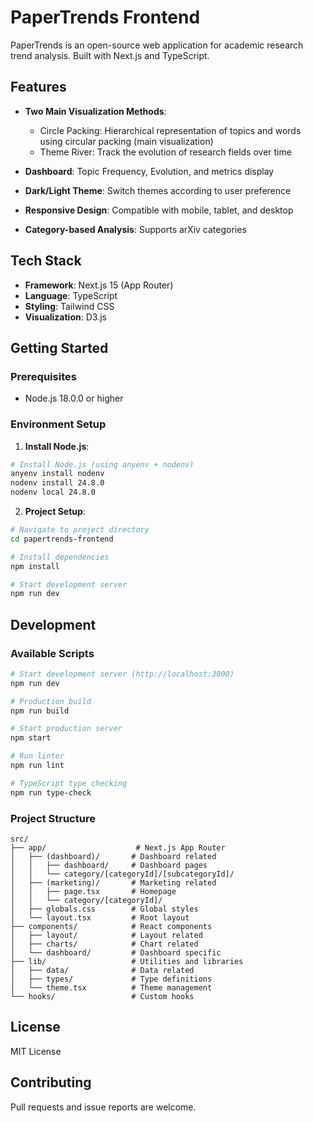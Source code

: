 # PaperTrends Frontend

PaperTrends is an open-source web application for academic research trend analysis. Built with Next.js and TypeScript.

## Features

- **Two Main Visualization Methods**:
  - Circle Packing: Hierarchical representation of topics and words using circular packing (main visualization)
  - Theme River: Track the evolution of research fields over time

- **Dashboard**: Topic Frequency, Evolution, and metrics display
- **Dark/Light Theme**: Switch themes according to user preference
- **Responsive Design**: Compatible with mobile, tablet, and desktop
- **Category-based Analysis**: Supports arXiv categories

## Tech Stack

- **Framework**: Next.js 15 (App Router)
- **Language**: TypeScript
- **Styling**: Tailwind CSS
- **Visualization**: D3.js

## Getting Started

### Prerequisites

- Node.js 18.0.0 or higher

### Environment Setup

1. **Install Node.js**:
```bash
# Install Node.js (using anyenv + nodenv)
anyenv install nodenv
nodenv install 24.8.0
nodenv local 24.8.0
```

2. **Project Setup**:
```bash
# Navigate to project directory
cd papertrends-frontend

# Install dependencies
npm install

# Start development server
npm run dev
```

## Development

### Available Scripts

```bash
# Start development server (http://localhost:3000)
npm run dev

# Production build
npm run build

# Start production server
npm start

# Run linter
npm run lint

# TypeScript type checking
npm run type-check
```

### Project Structure

```
src/
├── app/                    # Next.js App Router
│   ├── (dashboard)/       # Dashboard related
│   │   ├── dashboard/     # Dashboard pages
│   │   └── category/[categoryId]/[subcategoryId]/
│   ├── (marketing)/       # Marketing related
│   │   ├── page.tsx       # Homepage
│   │   └── category/[categoryId]/
│   ├── globals.css        # Global styles
│   └── layout.tsx         # Root layout
├── components/            # React components
│   ├── layout/            # Layout related
│   ├── charts/            # Chart related
│   └── dashboard/         # Dashboard specific
├── lib/                   # Utilities and libraries
│   ├── data/              # Data related
│   ├── types/             # Type definitions
│   └── theme.tsx          # Theme management
└── hooks/                 # Custom hooks
```

## License

MIT License

## Contributing

Pull requests and issue reports are welcome.